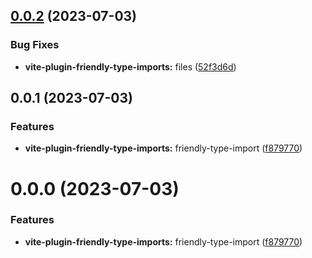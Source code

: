 ## [0.0.2](https://github.com/Spencer17x/arca/compare/vite-plugin-friendly-type-imports@0.0.1...vite-plugin-friendly-type-imports@0.0.2) (2023-07-03)


### Bug Fixes

* **vite-plugin-friendly-type-imports:** files ([52f3d6d](https://github.com/Spencer17x/arca/commit/52f3d6dca530c8fe0618c9f4b96dcdcd43bfacdd))



## 0.0.1 (2023-07-03)


### Features

* **vite-plugin-friendly-type-imports:** friendly-type-import ([f879770](https://github.com/Spencer17x/arca/commit/f879770ce963f3c481cf8b2ef11d221a0b70c16e))



# 0.0.0 (2023-07-03)


### Features

* **vite-plugin-friendly-type-imports:** friendly-type-import ([f879770](https://github.com/Spencer17x/arca/commit/f879770ce963f3c481cf8b2ef11d221a0b70c16e))



